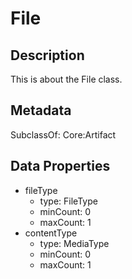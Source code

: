 # File

## Description

This is about the File class.

## Metadata

SubclassOf: Core:Artifact

## Data Properties

- fileType
  - type: FileType
  - minCount: 0
  - maxCount: 1
- contentType
  - type: MediaType
  - minCount: 0
  - maxCount: 1


